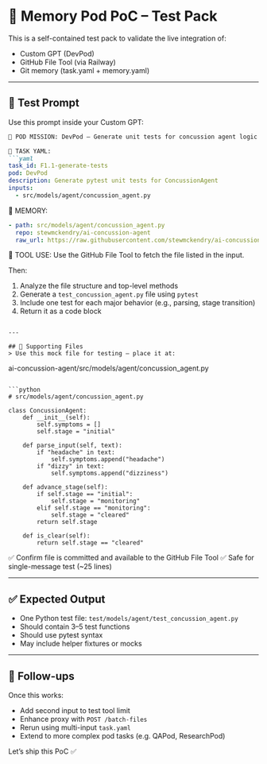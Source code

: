 # 🧪 Memory Pod PoC – Test Pack

This is a self-contained test pack to validate the live integration of:
- Custom GPT (DevPod)
- GitHub File Tool (via Railway)
- Git memory (task.yaml + memory.yaml)

---

## 🧠 Test Prompt
Use this prompt inside your Custom GPT:

```markdown
🎯 POD MISSION: DevPod – Generate unit tests for concussion agent logic

🧾 TASK YAML:
```yaml
task_id: F1.1-generate-tests
pod: DevPod
description: Generate pytest unit tests for ConcussionAgent
inputs:
  - src/models/agent/concussion_agent.py
```

📁 MEMORY:
```yaml
- path: src/models/agent/concussion_agent.py
  repo: stewmckendry/ai-concussion-agent
  raw_url: https://raw.githubusercontent.com/stewmckendry/ai-concussion-agent/main/src/models/agent/concussion_agent.py
```

🧰 TOOL USE:
Use the GitHub File Tool to fetch the file listed in the input.

Then:
1. Analyze the file structure and top-level methods
2. Generate a `test_concussion_agent.py` file using `pytest`
3. Include one test for each major behavior (e.g., parsing, stage transition)
4. Return it as a code block
```

---

## 🧾 Supporting Files
> Use this mock file for testing – place it at:
```
ai-concussion-agent/src/models/agent/concussion_agent.py
```

```python
# src/models/agent/concussion_agent.py

class ConcussionAgent:
    def __init__(self):
        self.symptoms = []
        self.stage = "initial"

    def parse_input(self, text):
        if "headache" in text:
            self.symptoms.append("headache")
        if "dizzy" in text:
            self.symptoms.append("dizziness")

    def advance_stage(self):
        if self.stage == "initial":
            self.stage = "monitoring"
        elif self.stage == "monitoring":
            self.stage = "cleared"
        return self.stage

    def is_clear(self):
        return self.stage == "cleared"
```

✅ Confirm file is committed and available to the GitHub File Tool
✅ Safe for single-message test (~25 lines)

---

## ✅ Expected Output
- One Python test file:
  `test/models/agent/test_concussion_agent.py`
- Should contain 3–5 test functions
- Should use pytest syntax
- May include helper fixtures or mocks

---

## 📌 Follow-ups
Once this works:
- Add second input to test tool limit
- Enhance proxy with `POST /batch-files`
- Rerun using multi-input `task.yaml`
- Extend to more complex pod tasks (e.g. QAPod, ResearchPod)

Let’s ship this PoC ✅